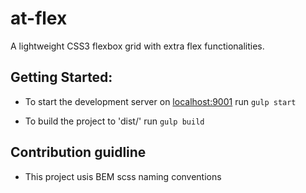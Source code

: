 # at-flex
A lightweight CSS3 flexbox grid with extra flex functionalities.

## Getting Started:
 
- To start the development server on [localhost:9001](http://localhost:9001) run ``gulp start``

- To build the project to 'dist/' run ``gulp build``

## Contribution guidline
  - This project usis BEM scss naming conventions

